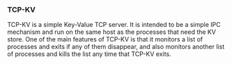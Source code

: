 ### TCP-KV

TCP-KV is a simple Key-Value TCP server.  It is intended to be a simple IPC
mechanism and run on the same host as the processes that need the KV store.
One of the main features of TCP-KV is that it monitors a list of processes
and exits if any of them disappear, and also monitors another list of
processes and kills the list any time that TCP-KV exits.
